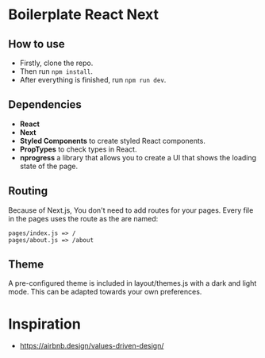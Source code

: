 # Boilerplate React Next

## How to use

- Firstly, clone the repo.
- Then run `npm install`.
- After everything is finished, run `npm run dev`.

## Dependencies
- **React**
- **Next**
- **Styled Components** to create styled React components.
- **PropTypes** to check types in React.
- **nprogress** a library that allows you to create a UI that shows the loading state of the page.

## Routing

Because of Next.js, You don't need to add routes for your pages. Every file in the pages uses the route as the are named:

```
pages/index.js => /
pages/about.js => /about
```

## Theme
A pre-configured theme is included in layout/themes.js with a dark and light mode. This can be adapted towards your own preferences.



# Inspiration
- https://airbnb.design/values-driven-design/
